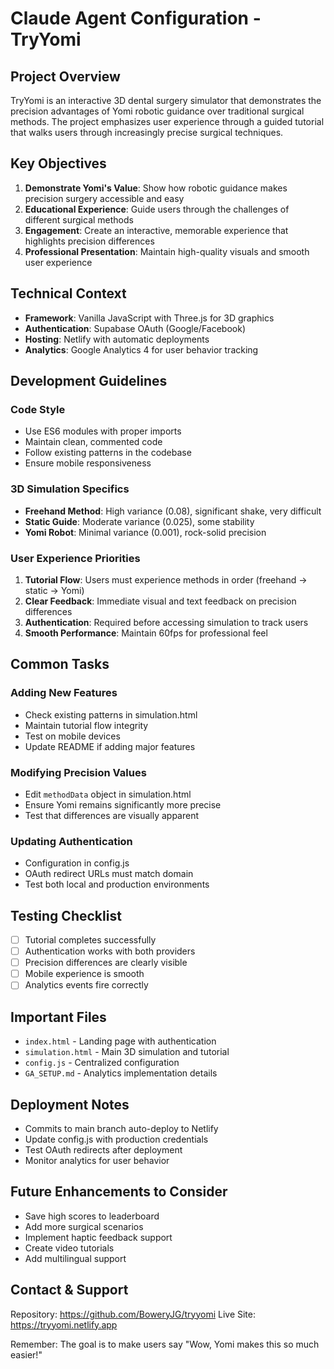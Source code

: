 # Claude Agent Configuration - TryYomi

## Project Overview
TryYomi is an interactive 3D dental surgery simulator that demonstrates the precision advantages of Yomi robotic guidance over traditional surgical methods. The project emphasizes user experience through a guided tutorial that walks users through increasingly precise surgical techniques.

## Key Objectives
1. **Demonstrate Yomi's Value**: Show how robotic guidance makes precision surgery accessible and easy
2. **Educational Experience**: Guide users through the challenges of different surgical methods
3. **Engagement**: Create an interactive, memorable experience that highlights precision differences
4. **Professional Presentation**: Maintain high-quality visuals and smooth user experience

## Technical Context
- **Framework**: Vanilla JavaScript with Three.js for 3D graphics
- **Authentication**: Supabase OAuth (Google/Facebook)
- **Hosting**: Netlify with automatic deployments
- **Analytics**: Google Analytics 4 for user behavior tracking

## Development Guidelines

### Code Style
- Use ES6 modules with proper imports
- Maintain clean, commented code
- Follow existing patterns in the codebase
- Ensure mobile responsiveness

### 3D Simulation Specifics
- **Freehand Method**: High variance (0.08), significant shake, very difficult
- **Static Guide**: Moderate variance (0.025), some stability
- **Yomi Robot**: Minimal variance (0.001), rock-solid precision

### User Experience Priorities
1. **Tutorial Flow**: Users must experience methods in order (freehand → static → Yomi)
2. **Clear Feedback**: Immediate visual and text feedback on precision differences
3. **Authentication**: Required before accessing simulation to track users
4. **Smooth Performance**: Maintain 60fps for professional feel

## Common Tasks

### Adding New Features
- Check existing patterns in simulation.html
- Maintain tutorial flow integrity
- Test on mobile devices
- Update README if adding major features

### Modifying Precision Values
- Edit `methodData` object in simulation.html
- Ensure Yomi remains significantly more precise
- Test that differences are visually apparent

### Updating Authentication
- Configuration in config.js
- OAuth redirect URLs must match domain
- Test both local and production environments

## Testing Checklist
- [ ] Tutorial completes successfully
- [ ] Authentication works with both providers
- [ ] Precision differences are clearly visible
- [ ] Mobile experience is smooth
- [ ] Analytics events fire correctly

## Important Files
- `index.html` - Landing page with authentication
- `simulation.html` - Main 3D simulation and tutorial
- `config.js` - Centralized configuration
- `GA_SETUP.md` - Analytics implementation details

## Deployment Notes
- Commits to main branch auto-deploy to Netlify
- Update config.js with production credentials
- Test OAuth redirects after deployment
- Monitor analytics for user behavior

## Future Enhancements to Consider
- Save high scores to leaderboard
- Add more surgical scenarios
- Implement haptic feedback support
- Create video tutorials
- Add multilingual support

## Contact & Support
Repository: https://github.com/BoweryJG/tryyomi
Live Site: https://tryyomi.netlify.app

Remember: The goal is to make users say "Wow, Yomi makes this so much easier!"